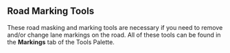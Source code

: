 ## Road Marking Tools 

These road masking and marking tools are necessary if you need to remove and/or change lane markings on the road. All of these tools can be found in the **Markings** tab of the Tools Palette.
